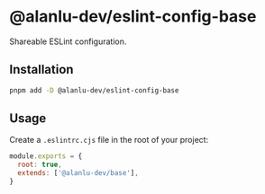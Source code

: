 # @alanlu-dev/eslint-config-base

Shareable ESLint configuration.

## Installation

```bash
pnpm add -D @alanlu-dev/eslint-config-base
```

## Usage

Create a `.eslintrc.cjs` file in the root of your project:

```js
module.exports = {
  root: true,
  extends: ['@alanlu-dev/base'],
}
```
